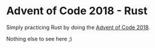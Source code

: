 # Advent of Code 2018 - Rust

Simply practicing Rust by doing the [Advent of Code 2018](https://adventofcode.com/2018).

Nothing else to see here ;)
